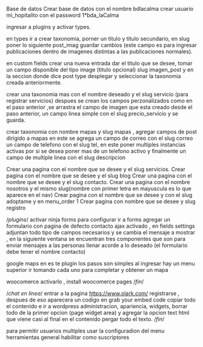 Base de datos
Crear base de datos con el nombre bdlacalma
crear usuario mi_hopitalito con el password 1*bda_laCalma

ingresar a plugins y activar types.

en types ir a crear taxonomia, porner un titulo y titulo secundario, en slug
poner lo siguiente post_imag guardar cambios (este campo es para ingresar publicaciones dentro de imagenes distintas a las publicaciones normales).

en custom fields crear una nueva entrada dar el titulo que se desee, tomar un campo disponible del tipo image (titulo opcional) slug imagen_post y en la seccion donde dice post type desplegar y seleccionar la taxonomia creada anteriormente.

crear una taxonomia mas con el nombre deseado y el slug servicio
(para registrar servicios) despues se crean los campos perzonalizados como en el paso anterior ,se arrastra el campo de imagen que esta creado desde el paso anterior, un campo linea simple con el slug precio_servicio y se guarda.


crear taxonomia con nombre mapas y slug mapas , agregar campos de post dirigido a mapas en este se agrega un campo de correo con el slug correo un campo de telefono con el slug tel, en este poner multiples instancias activas por si se desea poner mas de un telefono activo y finalmente un campo de multiple linea  con el slug descripcion


Crear una pagina con el nombre que se desee y el slug servicios.
Crear pagina con el nombre que se desee y el slug blog
Crear una pagina con el nombre que se desee y el slug contacto.
Crear una pagina con el nombre nosotros y el mismo slug(nombre con primer letra en mayuscula es lo que aparece en el nav)
Crear pagina con el nombre que se desee y con el slug adoptame y en menu_order 1
Crear pagina con nombre que se desee y slug registro


/*plugins*/
activar ninja forms
para configurar ir a forms agregar un formulario con pagina de defecto contacto ajax activado , en fields settings adjuntan todo tipo de campos necesarios y se cambia el mensaje a mostrar , en la siguiente ventana se encuentran tres componentes que son para enviar mensajes a las personas llenar acorde a lo deseado (el formulario debe tener el nombre contacto)

google maps
en es te plugin los pasos son simples al ingresar hay un menu superior ir tomando cada uno para completar y obtener un mapa


woocomerce
activarlo , install woocomerce pages
/*fin*/

/*chat en linea*/
	entrar a la pagina https://www.olark.com/
	registrarse , despues de eso aparecera un codigo en grab your embed code
	copiar todo el contenido e ir a wordpress administracion, apariencia,
	widgets, borrar todo de la primer opcion (page widget area) y agregar la opcion text html que viene casi al final en el contenido pergar todo el texto.
/*fin*/

para permitir usuarios multiples usar la configuradion del menu herramientas general habilitar como suscriptores
